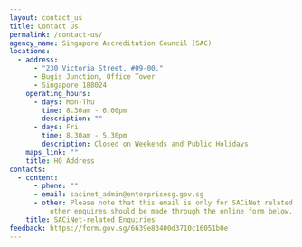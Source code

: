 ```yaml
---
layout: contact_us
title: Contact Us
permalink: /contact-us/
agency_name: Singapore Accreditation Council (SAC)
locations:
  - address:
      - "230 Victoria Street, #09-00,"
      - Bugis Junction, Office Tower
      - Singapore 188024
    operating_hours:
      - days: Mon-Thu
        time: 8.30am - 6.00pm
        description: ""
      - days: Fri
        time: 8.30am - 5.30pm
        description: Closed on Weekends and Public Holidays
    maps_link: ""
    title: HQ Address
contacts:
  - content:
      - phone: ""
      - email: sacinet_admin@enterprisesg.gov.sg
      - other: Please note that this email is only for SACiNet related enquires and any
          other enquires should be made through the online form below.
    title: SACiNet-related Enquiries
feedback: https://form.gov.sg/6639e83400d3710c16051b0e
---
```

